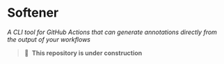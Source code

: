 # Softener

_A CLI tool for GitHub Actions that can generate annotations directly from the
output of your workflows_

> 🚧&nbsp;&nbsp;**This repository is under construction**
